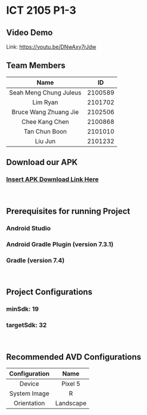 # ICT 2105 P1-3

## Video Demo ##
Link: https://youtu.be/DNwAxy7rJdw

## Team Members
| Name | ID |
| :---: |:---:| 
| Seah Meng Chung Juleus | 2100589 |
| Lim Ryan | 2101702 |
| Bruce Wang Zhuang Jie | 2102506 |
| Chee Kang Chen | 2100868 |
| Tan Chun Boon | 2101010 |
| Liu Jun | 2101232 |

## Download our APK
### [Insert APK Download Link Here](https://www.google.com)

<br>

## Prerequisites for running Project
### Android Studio
### Android Gradle Plugin (version 7.3.1)
### Gradle (version 7.4)

<br>

## Project Configurations
### minSdk: 19
### targetSdk: 32

<br>

## Recommended AVD Configurations
| Configuration | Name |
| :---: |:---:| 
| Device | Pixel 5 |
| System Image | R |
| Orientation | Landscape |
